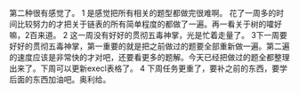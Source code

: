 第二种很有感觉了。
1 是感觉把所有相关的题型都做完很难啊。
花了一周多的时间比较努力的才把关于链表的所有简单程度的都做了一遍。再一看关于树的嚯好嘛，2百来道。
2 这一周没有好好的贯彻五毒神掌，光是忙着走量了。
3下一周要好好的贯彻五毒神掌，第一重要的就是把之前做过的题要全部重新做一遍。第二遍的速度应该是非常快的才对吧，还要看更多的题解。今天已经把做过的题全都整理出来了。下周可以更新execl表格了。
4 下周任务更重了，要补之前的东西，要学后面的东西加油吧。奥利给。